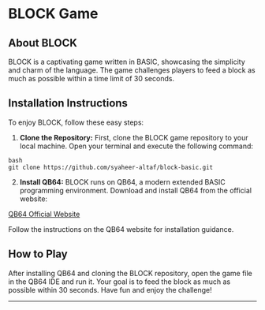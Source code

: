 # BLOCK Game

## About BLOCK

BLOCK is a captivating game written in BASIC, showcasing the simplicity and charm of the language. The game challenges players to feed a block as much as possible within a time limit of 30 seconds.

## Installation Instructions

To enjoy BLOCK, follow these easy steps:

1. **Clone the Repository:**
   First, clone the BLOCK game repository to your local machine. Open your terminal and execute the following command:

```
bash
git clone https://github.com/syaheer-altaf/block-basic.git
```

2. **Install QB64:**
BLOCK runs on QB64, a modern extended BASIC programming environment. Download and install QB64 from the official website:

[QB64 Official Website](https://qb64.com/)

Follow the instructions on the QB64 website for installation guidance.

## How to Play

After installing QB64 and cloning the BLOCK repository, open the game file in the QB64 IDE and run it. Your goal is to feed the block as much as possible within 30 seconds. Have fun and enjoy the challenge!

---
